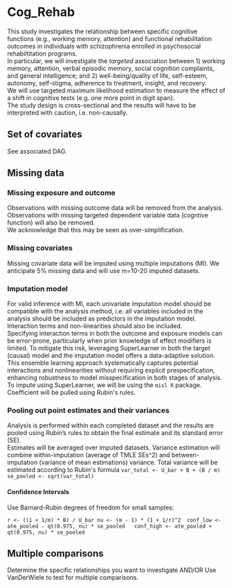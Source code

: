 # Cog_Rehab

This study investigates the relationship between specific cognitive functions (e.g., working memory, attention) and functional rehabilitation outcomes in individuals with schizophrenia enrolled in psychosocial rehabiltitation programs.  
In particular, we will investigate the _targeted_ association between 1) working memory, attention, verbal episodic memory, social cognition complaints, and general intelligence; and 2) well-being/quality of life, self-esteem, autonomy, self-stigma, adherence to treatment, insight, and recovery.  
We will use targeted maximum likelihood estimation to measure the effect of a shift in cognitive tests (e.g. one more point in digit span).  
The study design is cross-sectional and the results will have to be interpreted with caution, i.e. non-causally.

## Set of covariates
See associated DAG. 

## Missing data

### Missing exposure and outcome
Observations with missing outcome data will be removed from the analysis.
Observations with missing targeted dependent variable data (cogntive function) will also be removed.  
We acknowledge that this may be seen as over-simplification.

### Missing covariates
Missing covariate data will be imputed using multiple imputations (MI). We anticipate 5% missing data and will use m=10-20 imputed datasets.

### Imputation model 
For valid inference with MI, each univariate imputation model should be compatible with the analysis method, i.e. all variables included in the analysis should be included as predictors in the imputation model. Interaction terms and non-linearities should also be included.  
Specifying interaction terms in both the outcome and exposure models can be error-prone, particularly when prior knowledge of effect modifiers is limited. To mitigate this risk, leveraging SuperLearner in both the target (causal) model and the imputation model offers a data-adaptive solution. This ensemble learning approach systematically captures potential interactions and nonlinearities without requiring explicit prespecification, enhancing robustness to model misspecification in both stages of analysis.  To impute using SuperLearner, we will be using the `misl R` package. Coefficient will be pulled using Rubin's rules.

### Pooling out point estimates and their variances  
Analysis is performed within each completed dataset and the results are pooled using Rubin’s rules to obtain the final estimate and its standard error (SE).  
Estimates will be averaged over imputed datasets. Variance estimation will combine within-imputation (average of TMLE SEs^2) and between-imputation (variance of mean estimations) variance. Total variance will be estimated according to Rubin's formula
`var_total <- U_bar + B + (B / m)  
se_pooled <- sqrt(var_total)`

#### Confidence Intervals
Use Barnard-Rubin degrees of freedom for small samples:

`
r <- ((1 + 1/m) * B) / U_bar
nu <- (m - 1) * (1 + 1/r)^2 
conf_low <- ate_pooled - qt(0.975, nu) * se_pooled  
conf_high <- ate_pooled + qt(0.975, nu) * se_pooled
`

## Multiple comparisons
Determine the specific relationships you want to investigate AND/OR Use VanDerWiele to test for multiple comparisons.
